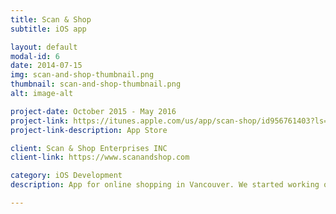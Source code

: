 ```yaml
---
title: Scan & Shop
subtitle: iOS app

layout: default
modal-id: 6
date: 2014-07-15
img: scan-and-shop-thumbnail.png
thumbnail: scan-and-shop-thumbnail.png
alt: image-alt

project-date: October 2015 - May 2016
project-link: https://itunes.apple.com/us/app/scan-shop/id956761403?ls=1&mt=8
project-link-description: App Store

client: Scan & Shop Enterprises INC
client-link: https://www.scanandshop.com

category: iOS Development
description: App for online shopping in Vancouver. We started working on existing application. We added a bunch of new features, improved stability and squashed bugs.

---
```

